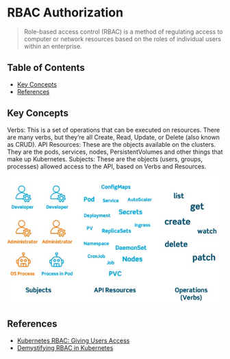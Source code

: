 # RBAC Authorization

> Role-based access control (RBAC) is a method of regulating access to computer or network resources based on the roles of individual users within an enterprise.


## Table of Contents

<!-- START doctoc generated TOC please keep comment here to allow auto update -->
<!-- DON'T EDIT THIS SECTION, INSTEAD RE-RUN doctoc TO UPDATE -->


- [Key Concepts](#key-concepts)
- [References](#references)

<!-- END doctoc generated TOC please keep comment here to allow auto update -->


## Key Concepts

Verbs: This is a set of operations that can be executed on resources. There are many verbs, but they’re all Create, Read, Update, or Delete (also known as CRUD).
API Resources: These are the objects available on the clusters. They are the pods, services, nodes, PersistentVolumes and other things that make up Kubernetes.
Subjects: These are the objects (users, groups, processes) allowed access to the API, based on Verbs and Resources.

<img src="assets/types-of-rbac.jpg" width="560">


## References

- [Kubernetes RBAC: Giving Users Access](https://platform9.com/blog/the-gorilla-guide-to-kubernetes-in-the-enterprise-chapter-4-putting-kubernetes-to-work/)
- [Demystifying RBAC in Kubernetes](https://www.cncf.io/blog/2018/08/01/demystifying-rbac-in-kubernetes/)
